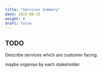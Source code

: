 ```yaml
---
title: "Services Summary"
date: 2019-08-25
weight: 4
draft: false
---
```


## TODO

Describe services which are customer facing.

maybe organise by each stakeholder
